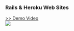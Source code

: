 ### Rails & Heroku Web Sites
<a href="https://www.youtube.com/watch?v=cTJWIi3hr-w" target="_blank">>> Demo Video</a>  
<img src="http://cdn-ak.f.st-hatena.com/images/fotolife/t/tyoshikawa1106/20150807/20150807234855.png" />
